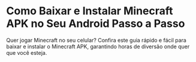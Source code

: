# Como Baixar e Instalar Minecraft APK no Seu Android Passo a Passo

Quer jogar Minecraft no seu celular? Confira este guia rápido e fácil para baixar e instalar o Minecraft APK, garantindo horas de diversão onde quer que você esteja.

